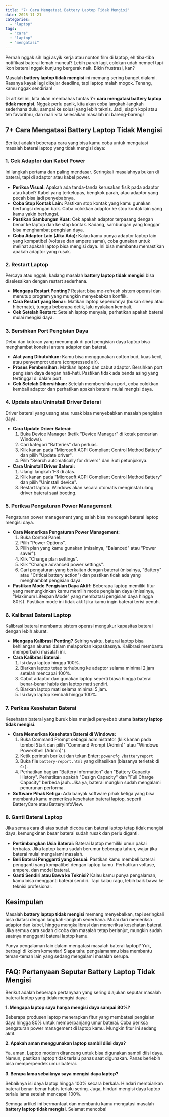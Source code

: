 ```yaml
---
title: "7+ Cara Mengatasi Battery Laptop Tidak Mengisi"
date: 2025-11-21
categories: 
  - "laptop"
tags: 
  - "cara"
  - "laptop"
  - "mengatasi"
---
```


Pernah nggak sih lagi asyik kerja atau nonton film di laptop, eh tiba-tiba notifikasi baterai lemah muncul? Lebih parah lagi, colokan udah nempel tapi ikon baterai nggak kunjung bergerak naik. Bikin frustrasi, kan?

Masalah **battery laptop tidak mengisi** ini memang sering banget dialami. Rasanya kayak lagi dikejar deadline, tapi laptop malah mogok. Tenang, kamu nggak sendirian!

Di artikel ini, kita akan membahas tuntas **7+ cara mengatasi battery laptop tidak mengisi**. Nggak perlu panik, kita akan coba langkah-langkah sederhana dulu, sampai ke solusi yang lebih teknis. Jadi, siapin kopi atau teh favoritmu, dan mari kita selesaikan masalah ini bareng-bareng!

## 7+ Cara Mengatasi Battery Laptop Tidak Mengisi

Berikut adalah beberapa cara yang bisa kamu coba untuk mengatasi masalah baterai laptop yang tidak mengisi daya:

### 1\. Cek Adaptor dan Kabel Power

Ini langkah pertama dan paling mendasar. Seringkali masalahnya bukan di baterai, tapi di adaptor atau kabel power.

- **Periksa Visual:** Apakah ada tanda-tanda kerusakan fisik pada adaptor atau kabel? Kabel yang terkelupas, bengkok parah, atau adaptor yang pecah bisa jadi penyebabnya.
- **Coba Stop Kontak Lain:** Pastikan stop kontak yang kamu gunakan berfungsi dengan baik. Coba colokkan adaptor ke stop kontak lain yang kamu yakin berfungsi.
- **Pastikan Sambungan Kuat:** Cek apakah adaptor terpasang dengan benar ke laptop dan ke stop kontak. Kadang, sambungan yang longgar bisa menghambat pengisian daya.
- **Coba Adaptor Lain (Jika Ada):** Kalau kamu punya adaptor laptop lain yang kompatibel (voltase dan ampere sama), coba gunakan untuk melihat apakah laptop bisa mengisi daya. Ini bisa membantu memastikan apakah adaptor yang rusak.

### 2\. Restart Laptop

Percaya atau nggak, kadang masalah **battery laptop tidak mengisi** bisa diselesaikan dengan restart sederhana.

- **Mengapa Restart Penting?** Restart bisa me-refresh sistem operasi dan menutup program yang mungkin menyebabkan konflik.
- **Cara Restart yang Benar:** Matikan laptop sepenuhnya (bukan sleep atau hibernate), tunggu beberapa detik, lalu nyalakan kembali.
- **Cek Setelah Restart:** Setelah laptop menyala, perhatikan apakah baterai mulai mengisi daya.

### 3\. Bersihkan Port Pengisian Daya

Debu dan kotoran yang menumpuk di port pengisian daya laptop bisa menghambat koneksi antara adaptor dan baterai.

- **Alat yang Dibutuhkan:** Kamu bisa menggunakan cotton bud, kuas kecil, atau penyemprot udara (compressed air).
- **Proses Pembersihan:** Matikan laptop dan cabut adaptor. Bersihkan port pengisian daya dengan hati-hati. Pastikan tidak ada benda asing yang tertinggal di dalam port.
- **Cek Setelah Dibersihkan:** Setelah membersihkan port, coba colokkan kembali adaptor dan perhatikan apakah baterai mulai mengisi daya.

### 4\. Update atau Uninstall Driver Baterai

Driver baterai yang usang atau rusak bisa menyebabkan masalah pengisian daya.

- **Cara Update Driver Baterai:**
    1. Buka Device Manager (ketik "Device Manager" di kotak pencarian Windows).
    2. Cari kategori "Batteries" dan perluas.
    3. Klik kanan pada "Microsoft ACPI Compliant Control Method Battery" dan pilih "Update driver".
    4. Pilih "Search automatically for drivers" dan ikuti petunjuknya.
- **Cara Uninstall Driver Baterai:**
    1. Ulangi langkah 1-3 di atas.
    2. Klik kanan pada "Microsoft ACPI Compliant Control Method Battery" dan pilih "Uninstall device".
    3. Restart laptop. Windows akan secara otomatis menginstal ulang driver baterai saat booting.

### 5\. Periksa Pengaturan Power Management

Pengaturan power management yang salah bisa mencegah baterai laptop mengisi daya.

- **Cara Memeriksa Pengaturan Power Management:**
    1. Buka Control Panel.
    2. Pilih "Power Options".
    3. Pilih plan yang kamu gunakan (misalnya, "Balanced" atau "Power saver").
    4. Klik "Change plan settings".
    5. Klik "Change advanced power settings".
    6. Cari pengaturan yang berkaitan dengan baterai (misalnya, "Battery" atau "Critical battery action") dan pastikan tidak ada yang menghambat pengisian daya.
- **Pastikan Mode Pengisian Daya Aktif:** Beberapa laptop memiliki fitur yang memungkinkan kamu memilih mode pengisian daya (misalnya, "Maximum Lifespan Mode" yang membatasi pengisian daya hingga 80%). Pastikan mode ini tidak aktif jika kamu ingin baterai terisi penuh.

### 6\. Kalibrasi Baterai Laptop

Kalibrasi baterai membantu sistem operasi mengukur kapasitas baterai dengan lebih akurat.

- **Mengapa Kalibrasi Penting?** Seiring waktu, baterai laptop bisa kehilangan akurasi dalam melaporkan kapasitasnya. Kalibrasi membantu memperbaiki masalah ini.
- **Cara Kalibrasi Baterai:**
    1. Isi daya laptop hingga 100%.
    2. Biarkan laptop tetap terhubung ke adaptor selama minimal 2 jam setelah mencapai 100%.
    3. Cabut adaptor dan gunakan laptop seperti biasa hingga baterai benar-benar habis dan laptop mati sendiri.
    4. Biarkan laptop mati selama minimal 5 jam.
    5. Isi daya laptop kembali hingga 100%.

### 7\. Periksa Kesehatan Baterai

Kesehatan baterai yang buruk bisa menjadi penyebab utama **battery laptop tidak mengisi**.

- **Cara Memeriksa Kesehatan Baterai di Windows:**
    1. Buka Command Prompt sebagai administrator (klik kanan pada tombol Start dan pilih "Command Prompt (Admin)" atau "Windows PowerShell (Admin)").
    2. Ketik perintah berikut dan tekan Enter: `powercfg /batteryreport`
    3. Buka file `battery-report.html` yang dihasilkan (biasanya terletak di `C:`).
    4. Perhatikan bagian "Battery Information" dan "Battery Capacity History". Perhatikan apakah "Design Capacity" dan "Full Charge Capacity" berbeda jauh. Jika ya, baterai mungkin sudah mengalami penurunan performa.
- **Software Pihak Ketiga:** Ada banyak software pihak ketiga yang bisa membantu kamu memeriksa kesehatan baterai laptop, seperti BatteryCare atau BatteryInfoView.

### 8\. Ganti Baterai Laptop

Jika semua cara di atas sudah dicoba dan baterai laptop tetap tidak mengisi daya, kemungkinan besar baterai sudah rusak dan perlu diganti.

- **Pertimbangkan Usia Baterai:** Baterai laptop memiliki umur pakai terbatas. Jika laptop kamu sudah berumur beberapa tahun, wajar jika baterai mulai mengalami masalah.
- **Beli Baterai Pengganti yang Sesuai:** Pastikan kamu membeli baterai pengganti yang kompatibel dengan laptop kamu. Perhatikan voltase, ampere, dan model baterai.
- **Ganti Sendiri atau Bawa ke Teknisi?** Kalau kamu punya pengalaman, kamu bisa mengganti baterai sendiri. Tapi kalau ragu, lebih baik bawa ke teknisi profesional.

## Kesimpulan

Masalah **battery laptop tidak mengisi** memang menyebalkan, tapi seringkali bisa diatasi dengan langkah-langkah sederhana. Mulai dari memeriksa adaptor dan kabel, hingga mengkalibrasi dan memeriksa kesehatan baterai. Jika semua cara sudah dicoba dan masalah tetap berlanjut, mungkin sudah saatnya mengganti baterai laptop kamu.

Punya pengalaman lain dalam mengatasi masalah baterai laptop? Yuk, berbagi di kolom komentar! Siapa tahu pengalamanmu bisa membantu teman-teman lain yang sedang mengalami masalah serupa.

## FAQ: Pertanyaan Seputar Battery Laptop Tidak Mengisi

Berikut adalah beberapa pertanyaan yang sering diajukan seputar masalah baterai laptop yang tidak mengisi daya:

**1\. Mengapa laptop saya hanya mengisi daya sampai 80%?**

Beberapa produsen laptop menerapkan fitur yang membatasi pengisian daya hingga 80% untuk memperpanjang umur baterai. Coba periksa pengaturan power management di laptop kamu. Mungkin fitur ini sedang aktif.

**2\. Apakah aman menggunakan laptop sambil diisi daya?**

Ya, aman. Laptop modern dirancang untuk bisa digunakan sambil diisi daya. Namun, pastikan laptop tidak terlalu panas saat digunakan. Panas berlebih bisa memperpendek umur baterai.

**3\. Berapa lama sebaiknya saya mengisi daya laptop?**

Sebaiknya isi daya laptop hingga 100% secara berkala. Hindari membiarkan baterai benar-benar habis terlalu sering. Juga, hindari mengisi daya laptop terlalu lama setelah mencapai 100%.

Semoga artikel ini bermanfaat dan membantu kamu mengatasi masalah **battery laptop tidak mengisi**. Selamat mencoba!
